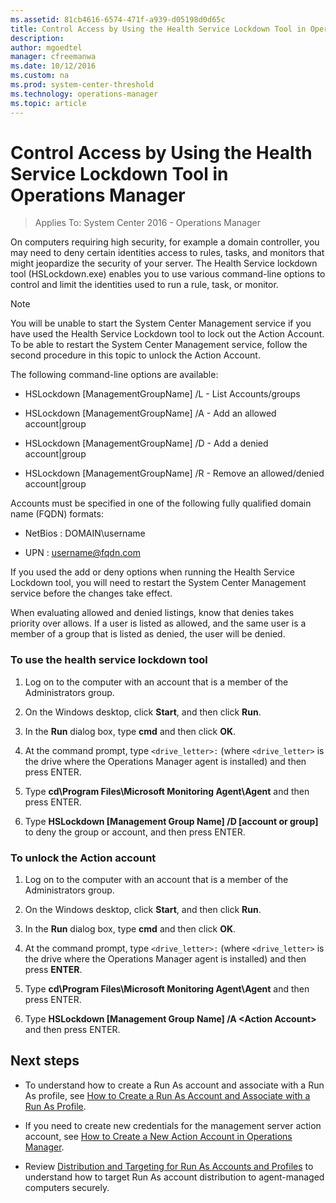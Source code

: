 ```yaml
---
ms.assetid: 81cb4616-6574-471f-a939-d05198d0d65c
title: Control Access by Using the Health Service Lockdown Tool in Operations Manager
description:  
author: mgoedtel
manager: cfreemanwa
ms.date: 10/12/2016
ms.custom: na
ms.prod: system-center-threshold
ms.technology: operations-manager
ms.topic: article
---
```


# Control Access by Using the Health Service Lockdown Tool in Operations Manager

>Applies To: System Center 2016 - Operations Manager

On computers requiring high security, for example a domain controller, you may need to deny certain identities access to rules, tasks, and monitors that might jeopardize the security of your server. The Health Service lockdown tool (HSLockdown.exe) enables you to use various command\-line options to control and limit the identities used to run a rule, task, or monitor.  
  
> [!NOTE]  
> You will be unable to start the System Center Management service if you have used the Health Service Lockdown tool to lock out the Action Account. To be able to restart the System Center Management service, follow the second procedure in this topic to unlock the Action Account.  
  
The following command\-line options are available:  
  
-   HSLockdown \[ManagementGroupName\] /L - List Accounts\/groups  
  
-   HSLockdown \[ManagementGroupName\] /A - Add an allowed account|group  
  
-   HSLockdown \[ManagementGroupName\] /D - Add a denied account|group  
  
-   HSLockdown \[ManagementGroupName\] /R - Remove an allowed\/denied account|group  
  
Accounts must be specified in one of the following fully qualified domain name (FQDN) formats:  
  
-   NetBios : DOMAIN\username  
  
-   UPN     : username@fqdn.com  
  
If you used the add or deny options when running the Health Service Lockdown tool, you will need to restart the System Center Management service before the changes take effect.  
  
When evaluating allowed and denied listings, know that denies takes priority over allows. If a user is listed as allowed, and the same user is a member of a group that is listed as denied, the user will be denied.  
  
### To use the health service lockdown tool  
  
1.  Log on to the computer with an account that is a member of the Administrators group.  
  
2.  On the Windows desktop, click **Start**, and then click **Run**.  
  
3.  In the **Run** dialog box, type **cmd** and then click **OK**.  
  
4.  At the command prompt, type ```<drive_letter>:``` (where ```<drive_letter>``` is the drive where the Operations Manager agent is installed) and then press ENTER.  
  
5.  Type **cd\Program Files\Microsoft Monitoring Agent\Agent** and then press ENTER.  
  
6.  Type **HSLockdown \[Management Group Name\] /D \[account or group\]** to deny the group or account, and then press ENTER.  
  
### To unlock the Action account  
  
1.  Log on to the computer with an account that is a member of the Administrators group.  
  
2.  On the Windows desktop, click **Start**, and then click **Run**.  
  
3.  In the **Run** dialog box, type **cmd** and then click **OK**.  
  
4.  At the command prompt, type ```<drive_letter>:``` (where ```<drive_letter>``` is the drive where the Operations Manager agent is installed) and then press **ENTER**.  
  
5.  Type **cd\Program Files\Microsoft Monitoring Agent\Agent** and then press ENTER.  
  
6.  Type **HSLockdown \[Management Group Name\] /A \<Action Account\>** and then press ENTER.  
  
## Next steps

- To understand how to create a Run As account and associate with a Run As profile, see [How to Create a Run As Account and Associate with a Run As Profile](how-to-create-a-run-as-account-and-associate-to-a-profile.md).

- If you need to create new credentials for the management server action account, see [How to Create a New Action Account in Operations Manager](How-to-Create-a-New-Action-Account-in-Operations-Manager.md).

- Review [Distribution and Targeting for Run As Accounts and Profiles](distribution-and-targeting-for-run-as-accounts-and-profiles.md) to understand how to target Run As account  distribution to agent-managed computers securely.  

